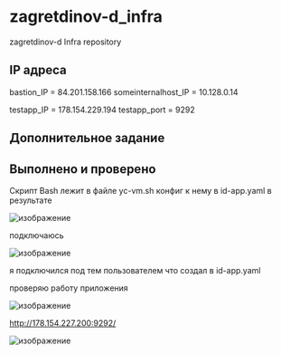 # zagretdinov-d_infra
zagretdinov-d Infra repository

## IP адреса

bastion_IP = 84.201.158.166
someinternalhost_IP = 10.128.0.14

testapp_IP = 178.154.229.194
testapp_port = 9292

## Дополнительное задание
## Выполнено и проверено 
Скрипт Bash лежит в файле yc-vm.sh конфиг к нему в id-app.yaml
в результате

![изображение](https://user-images.githubusercontent.com/85208391/123184931-9ee6e300-d4b6-11eb-950d-e50a2927ec07.png)

подключаюсь

![изображение](https://user-images.githubusercontent.com/85208391/123184996-c50c8300-d4b6-11eb-91cd-6d64eae24add.png)

я подключился под тем пользователем что создал в id-app.yaml

проверяю работу приложения

![изображение](https://user-images.githubusercontent.com/85208391/123185169-19affe00-d4b7-11eb-8348-565310f477fa.png)

http://178.154.227.200:9292/

![изображение](https://user-images.githubusercontent.com/85208391/123185334-81664900-d4b7-11eb-884c-e579a76f59ae.png)
